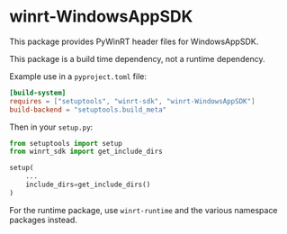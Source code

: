 <!-- warning: Please don't edit this file. It was automatically generated. -->

# winrt-WindowsAppSDK

This package provides PyWinRT header files for WindowsAppSDK.

This package is a build time dependency, not a runtime dependency.

Example use in a `pyproject.toml` file:

```toml
[build-system]
requires = ["setuptools", "winrt-sdk", "winrt-WindowsAppSDK"]
build-backend = "setuptools.build_meta"
```

Then in your `setup.py`:

```python
from setuptools import setup
from winrt_sdk import get_include_dirs

setup(
    ...
    include_dirs=get_include_dirs()
)
```

For the runtime package, use `winrt-runtime` and the various namespace packages
instead.
